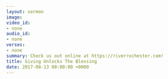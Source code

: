 ```yaml
---
layout: sermon
image: 
video_id:
- none
audio_id:
- none
verses:
- none
summary: Check us out online at https://riverrochester.com!
title: Giving Unlocks The Blessing
date: 2017-08-13 00:00:00 +0000
---
```

